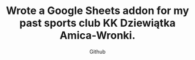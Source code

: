 ---
emoji: "📝"
thumbnail: "bowling.png"
title: "Wrote a Google Sheets addon for my past sports club KK Dziewiątka Amica-Wronki."
subtitle: "Github"
github: "https://github.com/asdfMaciej/protokoly-kreglarskie"
url: "/en/projects/bowling-protocols"
weight: 7
---